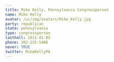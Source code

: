 ```yaml
---
title: Mike Kelly, Pennsylvania Congressperson
name: Mike Kelly
avatar: /ui/img/avatars/Mike_Kelly.jpg
party: republican
state: pennsylvania
type: congressperson
lasthall: 2011-01-03
phone: 202-225-5406
never: TRUE
twitter: MikeKellyPA
---
```

